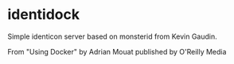 identidock
==========

Simple identicon server based on monsterid from Kevin Gaudin.

From "Using Docker" by Adrian Mouat published by O'Reilly Media